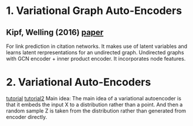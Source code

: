 # 1. Variational Graph Auto-Encoders 
## Kipf, Welling (2016) [paper](https://arxiv.org/pdf/1611.07308.pdf)
For link prediction in citation networks. 
It makes use of latent variables and learns latent rerpresentations for an undirected graph. 
Undirected graphs with GCN encoder + inner product encoder. It incorporates node features. 

# 2. Variational Auto-Encoders
[tutorial](https://arxiv.org/pdf/1606.05908.pdf)
[tutorial2](https://towardsdatascience.com/tutorial-on-variational-graph-auto-encoders-da9333281129)
Main idea: The main idea of a variational autoencoder is that it embeds the input X to a distribution rather than a point. And then a random sample Z is taken from the distribution rather than generated from encoder directly.
